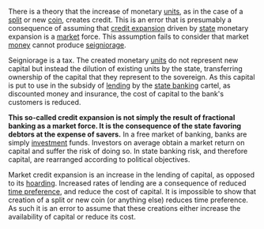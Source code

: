 There is a theory that the increase of monetary [units](Glossary#unit), as in the case of a [split](Glossary#split) or new [coin](Glossary#coin), creates credit. This is an error that is presumably a consequence of assuming that [credit expansion](Credit-Expansion-Fallacy) driven by [state](Glossary#state) monetary expansion is a [market](Glossary#market) force. This assumption fails to consider that market [money](Money-Taxonomy) cannot produce [seigniorage](https://en.wikipedia.org/wiki/Seigniorage).

Seigniorage is a tax. The created monetary [units](Glossary#unit) do not represent new capital but instead the dilution of existing units by the state, transferring ownership of the capital that they represent to the sovereign. As this capital is put to use in the subsidy of [lending](Glossary) by the [state banking](State-Banking-Principle) cartel, as discounted money and insurance, the cost of capital to the bank's customers is reduced.

**This so-called credit expansion is not simply the result of fractional banking as a market force. It is the consequence of the state favoring debtors at the expense of savers.** In a free market of banking, banks are simply [investment](Glossary#lend) funds. Investors on average obtain a market return on capital and suffer the risk of doing so. In state banking risk, and therefore capital, are rearranged according to political objectives.

Market credit expansion is an increase in the lending of capital, as opposed to its [hoarding](Glossary#hoard). Increased rates of lending are a consequence of reduced [time preference](https://en.wikipedia.org/wiki/Time_preference), and reduce the cost of capital. It is impossible to show that creation of a split or new coin (or anything else) reduces time preference. As such it is an error to assume that these creations either increase the availability of capital or reduce its cost.